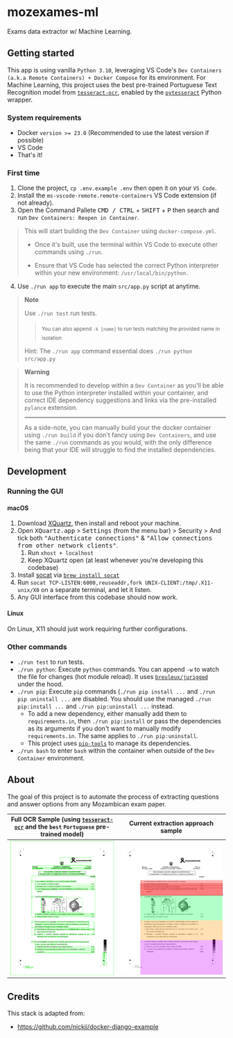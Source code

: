# mozexames-ml

Exams data extractor w/ Machine Learning.

## Getting started

This app is using vanilla `Python 3.10`, leveraging VS Code's `Dev Containers (a.k.a Remote Containers) + Docker Compose` for its environment.
For Machine Learning, this project uses the best pre-trained Portuguese Text Recognition model from [`tesseract-ocr`](https://github.com/tesseract-ocr/tesseract), enabled by the [`pytesseract`](https://pypi.org/project/pytesseract/) Python wrapper.

### System requirements
- Docker `version >= 23.0` (Recommended to use the latest version if possible)
- VS Code
- That's it!

### First time

1. Clone the project, `cp .env.example .env` then open it on your `VS Code`.
2. Install the `ms-vscode-remote.remote-containers` VS Code extension (if not already).
3. Open the Command Pallete <kbd>CMD / CTRL</kbd> + <kbd>SHIFT</kbd> + <kbd>P</kbd> then search and run `Dev Containers: Reopen in Container`.
> This will start building the `Dev Container` using `docker-compose.yml`.
>
> - Once it's built, use the terminal within VS Code to execute other commands using `./run`.
>
> - Ensure that VS Code has selected the correct Python interpreter within your new environment: `/usr/local/bin/python`.
4. Use `./run app` to execute the main `src/app.py` script at anytime.

> **Note**
>
> Use `./run test` run tests.
>
> > <sub>You can also append `-k [name]` to run tests matching the provided name in isolation</sub>
>
> Hint: The `./run app` command essential does `./run python src/app.py`

> **Warning**
>
> It is recommended to develop within a `Dev Container` as you'll be able to use
> the Python interpreter installed within your container, and correct IDE dependency suggestions and links via the pre-installed `pylance` extension.
>
> ---
>
> As a side-note, you can manually build your the docker container using `./run build` if you don't fancy using `Dev Containers`, and use the same `./run` commands as you would, with the only difference being that your IDE will struggle to find the installed dependencies.

## Development

### Running the GUI

#### macOS

1. Download [XQuartz](https://www.xquartz.org/), then install and reboot your machine.
2. Open <kbd>XQuartz.app</kbd> > <kbd>Settings</kbd> (from the menu bar) > Security > And tick both <kbd>"Authenticate connections"</kbd> & <kbd>"Allow connections from other network clients"</kbd>.
    1. Run `xhost + localhost`
    2. Keep XQuartz open (at least whenever you're developing this codebase)
2. Install [socat](http://www.dest-unreach.org/socat/) via [`brew install socat`](https://formulae.brew.sh/formula/socat)
3. Run `socat TCP-LISTEN:6000,reuseaddr,fork UNIX-CLIENT:/tmp/.X11-unix/X0` on a separate terminal, and let it listen.
4. Any GUI interface from this codebase should now work.

#### Linux

On Linux, X11 should just work requiring further configurations.

### Other commands

- `./run test` to run tests.
- `./run python`: Execute `python` commands. You can append `-w` to watch the file for changes (hot module reload). It uses [`breuleux/jurigged`](https://github.com/breuleux/jurigged) under the hood.
- `./run pip`: Execute `pip` commands (`./run pip install ...` and `./run pip uninstall ...` are disabled. You should use the managed `./run pip:install ...` and `./run pip:uninstall ...` instead.
  - To add a new dependency, either manually add them to `requirements.in`, then `./run pip:install` or pass the dependencies as its arguments if you don't want to manually modify `requirements.in`. The same applies to `./run pip:uninstall`.
  - This project uses [`pip-tools`](https://github.com/jazzband/pip-tools) to manage its dependencies.
- `./run bash` to enter `bash` within the container when outside of the `Dev Container` environment.

## About

The goal of this project is to automate the process of extracting questions and answer options from any Mozambican exam paper.

| Full OCR Sample (using [`tesseract-ocr`](https://github.com/tesseract-ocr/tesseract) and the `best` `Portuguese` pre-trained model) | Current extraction approach sample |
| --- | --- |
| ![Text boundaries detected with tesseract-ocr](./docs/text-boundaries-with-tesseract.png) | ![Questions extraction approach sample](./docs/current-goal.jpg)|

## Credits

This stack is adapted from:

- https://github.com/nickjj/docker-django-example

